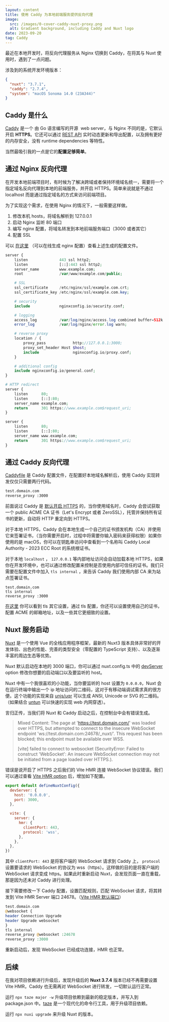 ```yaml
---
layout: content
title: 使用 Caddy 为本地前端服务提供反向代理
image:
  src: /images/0-cover-caddy-nuxt-proxy.png
  alt: Gradient background, including Caddy and Nuxt logo
date: 2023-09-20
tag: Caddy
---
```


最近在本地开发时，将反向代理服务从 Nginx 切换到 Caddy，在将其与 Nuxt 使用时，遇到了一点问题。

涉及到的系统开发环境版本：

```json
{
  "nuxt": "3.7.1",
  "caddy": "2.7.4",
  "system": "macOS Sonoma 14.0 (23A344)"
}
```
## Caddy 是什么

[Caddy](https://github.com/caddyserver/caddy) 是一个 由 Go 语言编写的开源  web server，与 Nginx 不同的是，它默认开启 **HTTPS**。它还可以通过 [REST API](https://caddyserver.com/docs/api)  实时动态更新和导出配置，以及拥有更好的内存安全，没有 runtime dependencies 等特性。

当然最吸引我的一点是它的**配置足够简单**。

## 通过 Nginx 反向代理

在开发本地前端项目时，有时候为了解决跨域或者保持环境域名统一，需要将一个指定域名反向代理到本地的前端服务，并开启 HTTPS。简单来说就是不通过 localhost 而是通过指定域名的方式来访问前端项目。

为了实现这个需求，在使用 Nginx 的情况下，一般需要这样做。

1. 修改本机 hosts，将域名解析到 127.0.0.1
2. 启动 Nginx 监听 80 端口
3. 编写 nginx 配置，将域名转发到本地前端服务端口（3000 或者其它）
4. 配置 SSL 

可以 [在这里](https://www.digitalocean.com/community/tools/nginx?domains.0.server.wwwSubdomain=true&domains.0.server.redirectSubdomains=false&domains.0.https.certType=custom&domains.0.php.php=false&domains.0.reverseProxy.reverseProxy=true&domains.0.routing.index=index.html&domains.0.routing.fallbackHtml=true&domains.0.routing.fallbackPhp=false&global.app.lang=zhCN) （可以在线生成 nginx 配置）查看上述生成的配置文件。

```php
server {
    listen              443 ssl http2;
    listen              [::]:443 ssl http2;
    server_name         www.example.com;
    root                /var/www/example.com/public;

    # SSL
    ssl_certificate     /etc/nginx/ssl/example.com.crt;
    ssl_certificate_key /etc/nginx/ssl/example.com.key;

    # security
    include             nginxconfig.io/security.conf;

    # logging
    access_log          /var/log/nginx/access.log combined buffer=512k flush=1m;
    error_log           /var/log/nginx/error.log warn;

    # reverse proxy
    location / {
        proxy_pass            http://127.0.0.1:3000;
        proxy_set_header Host $host;
        include               nginxconfig.io/proxy.conf;
    }

    # additional config
    include nginxconfig.io/general.conf;
}

# HTTP redirect
server {
    listen      80;
    listen      [::]:80;
    server_name example.com;
    return      301 https://www.example.com$request_uri;
}

server {
    listen      80;
    listen      [::]:80;
    server_name www.example.com;
    return      301 https://www.example.com$request_uri;
}
```

## 通过 Caddy 反向代理
[Caddyfile](https://caddyserver.com/docs/caddyfile) 是 Caddy 配置文件，在配置好本地域名解析后，使用 Caddy 实现转发仅仅只需要两行代码。

```bash
test.domain.com
reverse_proxy :3000
```

前面说过 Caddy 是 [默认开启 HTTPS](https://caddyserver.com/docs/automatic-https) 的，当你使用域名时，Caddy 会尝试获取一个 public ACME CA 证书（Let's Encrypt 或者 ZeroSSL），托管并保持所有证书的更新，自动将 HTTP 重定向到 HTTPS。

对于本地 HTTPS，Caddy 会在本地生成一个自己的证书颁发机构（CA）并使用它来签署证书，（当你需要开启时，过程中将需要你输入密码来获得权限）如果你使用的是 macOS，你可以在钥匙串访问中查看到一个名称叫 Caddy Local Authority - 2023 ECC Root 的系统根证书。

对于本地 `localhost` ， `127.0.0.1` 等内部地址访问会自动加载本地 HTTPS，如果你在开发环境中，也可以通过修改配置来控制是否使用内部可信任的证书。我们只需要在配置文件中加入 `tls internal` ，来告诉 Caddy 我们使用内部 CA 来为站点签署证书。

```shell
test.domain.com
tls internal
reverse_proxy :3000
```

[在这里](https://caddyserver.com/docs/caddyfile/directives/tls#tls) 你可以看到 tls 其它设置，通过 tls 配置，你还可以设置使用自己的证书，配置 ACME 的邮箱地址，以及一些其它更细致的设置。

## Nuxt 服务启动

[Nuxt](https://nuxt.com/docs) 是一个使用 Vue 的全栈应用程序框架，最新的 Nuxt3 版本具体非常好的开发体验、出色的性能、完善的类型安全（零配置的 TypeScript 支持）、以及逐渐丰富的周边生态等优势。

Nuxt 默认启动在本地的 3000 端口，你可以通过 nuxt.config.ts 中的 [devServer](https://nuxt.com/docs/api/configuration/nuxt-config#devserver) option 修改你想要的启动端口以及要监听的 host。

Nuxt 中有一个我很喜欢的小功能，当你要监听的 host 设置为 `0.0.0.0`，Nuxt 会在运行终端中输出一个 ip 地址访问的二维码，这对于有移动端调试需求真的很方便。这个功能的实现来自 [unjs/uqr](https://github.com/unjs/uqr) 可以生成 ANSI, Unicode or SVG 的二维码。 （如果结合 [untun](https://github.com/unjs/untun) 可以快速的实现 web 内网穿透）。

言归正传，当我们将 Nuxt 和 Caddy 启动之后，在控制台中会有错误生成。

> Mixed Content: The page at 'https://test.domain.com/' was loaded over HTTPS, but attempted to connect to the insecure WebSocket endpoint 'ws://test.domain.com:24678/_nuxt/'. This request has been blocked; this endpoint must be available over WSS.
> 
> [vite] failed to connect to websocket (SecurityError: Failed to construct 'WebSocket': An insecure WebSocket connection may not be initiated from a page loaded over HTTPS.). 

错误是说开启了 HTTPS 之后我们的 Vite HMR 连接 WebSocket 协议错误。我们可以通过查看 [Vite HMR option](https://vitejs.dev/config/server-options.html#server-hmr) 后，增加如下配置。

```javascript
export default defineNuxtConfig({
  devServer: {
    host: '0.0.0.0',
    port: 3000,
  },

  vite: {
    server: {
      hmr: {
        clientPort: 443,
        protocol: 'wss',
      },
    },
  },
})
```

其中 `clientPort: 443` 是将客户端的 WebSocket 请求到 Caddy  上， `protocol` 设置要请求的 WebSocket 的协议为 wss（https）。这样做的目的是将客户端的 WebSocket 请求变成 https。如果此时重新启动 Nuxt，会发现页面一直在重载，那是因为还未对 Caddy 进行处理。

接下需要修改一下 Caddy 配置，设置匹配规则，匹配 WebSocket 请求，将其转发到 Vite HMR  Server 端口 24678。（[Vite HMR 默认端口](https://github.com/vitejs/vite/blob/ca34c64b1dc6e898495d655f89c300dd14758121/packages/vite/src/node/server/ws.ts#L115)）

```php
test.domain.com
@websocket {
header Connection Upgrade
header Upgrade websocket
}
tls internal
reverse_proxy @websocket :24678
reverse_proxy :3000
```

重新启动后，发现 WebSocket 已经成功连接，HMR 也正常。

## 后续

在我对项目依赖进行升级后，发现升级后的 **Nuxt 3.7.4** 版本已经不再需要设置 Vite  HMR，Caddy 也无需再对 WebSocket 进行转发，一切默认运行正常。

运行 `npx taze major -w`  升级项目依赖到最新的稳定版本，并写入到 package.json 中。[taze](https://github.com/antfu/taze) 是一个现代化的命令行工具，用于升级项目依赖。

运行 `npx nuxi upgrade` 来升级 Nuxt 的版本。

















